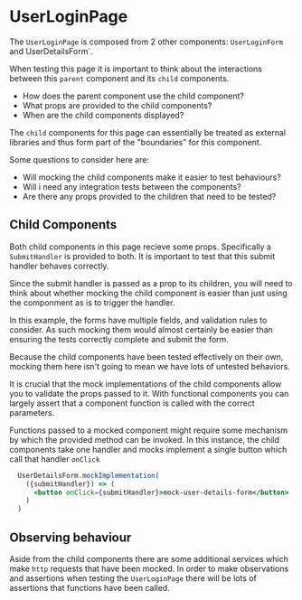 # UserLoginPage

The `UserLoginPage` is composed from 2 other components: `UserLoginForm` and UserDetailsForm`.

When testing this page it is important to think about the interactions between this `parent` component and its `child` components.

- How does the parent component use the child component?
- What props are provided to the child components?
- When are the child components displayed?

The `child` components for this page can essentially be treated as external libraries and thus form part of the "boundaries" for this component.

Some questions to consider here are:

- Will mocking the child components make it easier to test behaviours?
- Will i need any integration tests between the components?
- Are there any props provided to the children that need to be tested?

## Child Components

Both child components in this page recieve some props. Specifically a `SubmitHandler` is provided to both. It is important to test that this submit handler behaves correctly.

Since the submit handler is passed as a prop to its children, you will need to think about whether mocking the child component is easier than just using the componment as is to trigger the handler.

In this example, the forms have multiple fields, and validation rules to consider. As such mocking them would almost certainly be easier than ensuring the tests correctly complete and submit the form.

Because the child components have been tested effectively on their own, mocking them here isn't going to mean we have lots of untested behaviors. 

It is crucial that the mock implementations of the child components allow you to validate the props passed to it. With functional components you can largely assert that a component function is called with the correct parameters.

Functions passed to a mocked component might require some mechanism by which the provided method can be invoked. In this instance, the child components take one handler and mocks implement a single button which call that handler `onClick`

```jsx
  UserDetailsForm.mockImplementation(
    ({submitHandler}) => (
      <button onClick={submitHandler}>mock-user-details-form</button>
    )
  )
```

## Observing behaviour

Aside from the child components there are some additional services which make `http` requests that have been mocked. In order to make observations and assertions when testing the `UserLoginPage` there will be lots of assertions that functions have been called. 